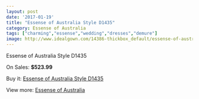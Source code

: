 ```yaml
---
layout: post
date: '2017-01-19'
title: "Essense of Australia Style D1435"
category: Essense of Australia
tags: ["charming","essense","wedding","dresses","demure"]
image: http://www.idealgown.com/14386-thickbox_default/essense-of-australia-style-d1435.jpg
---
```

Essense of Australia Style D1435

On Sales: **$523.99**
<a href="https://www.idealgown.com/en/essense-of-australia/5776-essense-of-australia-style-d1435.html"><amp-img layout="responsive" width="600" height="600" src="//www.idealgown.com/14386-thickbox_default/essense-of-australia-style-d1435.jpg" alt="Essense of Australia Style D1435 0" /></a>
<a href="https://www.idealgown.com/en/essense-of-australia/5776-essense-of-australia-style-d1435.html"><amp-img layout="responsive" width="600" height="600" src="//www.idealgown.com/14388-thickbox_default/essense-of-australia-style-d1435.jpg" alt="Essense of Australia Style D1435 1" /></a>
<a href="https://www.idealgown.com/en/essense-of-australia/5776-essense-of-australia-style-d1435.html"><amp-img layout="responsive" width="600" height="600" src="//www.idealgown.com/14387-thickbox_default/essense-of-australia-style-d1435.jpg" alt="Essense of Australia Style D1435 2" /></a>

Buy it: [Essense of Australia Style D1435](https://www.idealgown.com/en/essense-of-australia/5776-essense-of-australia-style-d1435.html "Essense of Australia Style D1435")

View more: [Essense of Australia](https://www.idealgown.com/en/86-essense-of-australia "Essense of Australia")